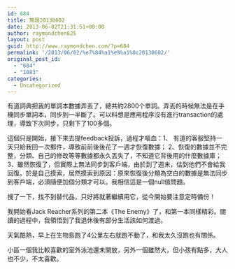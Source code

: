 ```yaml
---
id: 684
title: 無題20130602
date: 2013-06-02T21:31:51+00:00
author: raymondchen625
layout: post
guid: http://www.raymondchen.com/?p=684
permalink: '/2013/06/02/%e7%84%a1%e9%a1%8c20130602/'
original_post_id:
  - "684"
  - "1083"
categories:
  - Uncategorized
---
```

有道詞典把我的單詞本數據弄丟了，總共約2800个單詞。弄丟的時候無法是在手機同步單詞本，同步到一半斷了。可以料想是應用程序沒有進行transaction的處理，導致下次同步，只剩下了100多個。

這個只是開始，接下來去提feedback投訴，過程才嘔血：1、 有道的客服堅持一天只給我回一次郵件，導致前前後後花了一週才恢復數據； 2、恢復的數據並不完整，分類、自己的修改等等數據都永久丟失了，不知道它背後用的什麼數據庫；3、雖然恢復了，但實際上無法同步到客戶端，由於到了週末，估到他們不會給我回復。於是自己摸索，居然摸索到原因：原來恢復後分類為空白的數據是無法同步到客戶端，必須隨便加個分類才可以。我相信這是一個null值問題。

搜了一下，找不到替代品，只好將就著繼續用它，從今開始要注意定時備份！

我開始看Jack Reacher系列的第二本《The Enemy》了，和第一本同樣精彩。閱讀的過程中，我領悟到了我退休後有部分生活該如何渡過。

天氣酷熱，早上在生物島跑了4公里左右就跑不動了，和我太久沒跑也有關係。

小區一個我比較喜歡的室外泳池還未開放，另外一個雖然大，但小孩有點多，大人也不少，不太喜歡。